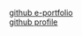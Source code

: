 [github e-portfolio](https://zafira920.github.io/SEC02--PORTFOLIO/)<br/>
[github profile](https://github.com/zafira920)
